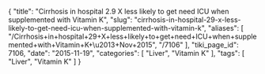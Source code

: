 {
    "title": "Cirrhosis in hospital 2.9 X less likely to get need ICU when supplemented with Vitamin K",
    "slug": "cirrhosis-in-hospital-29-x-less-likely-to-get-need-icu-when-supplemented-with-vitamin-k",
    "aliases": [
        "/Cirrhosis+in+hospital+29+X+less+likely+to+get+need+ICU+when+supplemented+with+Vitamin+K+\u2013+Nov+2015",
        "/7106"
    ],
    "tiki_page_id": 7106,
    "date": "2015-11-19",
    "categories": [
        "Liver",
        "Vitamin K"
    ],
    "tags": [
        "Liver",
        "Vitamin K"
    ]
}